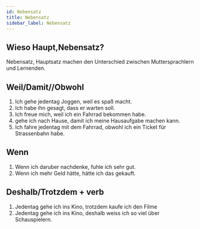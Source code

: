```yaml
---
id: Nebensatz
title: Nebensatz
sidebar_label: Nebensatz
---
```


## Wieso Haupt,Nebensatz?

Nebensatz, Hauptsatz machen den Unterschied zwischen Muttersprachlern und Lernenden.

## Weil/Damit//Obwohl

1. Ich gehe jedentag Joggen, weil es spaß macht.
2. Ich habe ihn gesagt, dass er warten soll.
3. Ich freue mich, weil ich ein Fahrrad bekommen habe.
4. gehe ich nach Hause, damit ich meine Hausaufgabe machen kann.
5. Ich fahre jedentag mit dem Fahrrad, obwohl ich ein Ticket für Strassenbahn habe.

## Wenn

1. Wenn ich daruber nachdenke, fuhle ich sehr gut.
2. Wenn ich mehr Geld hätte, hätte ich das gekauft.

## Deshalb/Trotzdem + verb

1. Jedentag gehe ich ins Kino, trotzdem kaufe ich den Filme
2. Jedentag gehe ich ins Kino, deshalb weiss ich so viel über Schauspielern.
